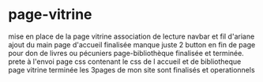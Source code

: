 ﻿# page-vitrine
 mise en place de la page vitrine association de lecture
navbar et fil d'ariane
ajout du main
page d'accueil finalisée manque juste 2 button en fin de page pour don de livres ou pécuniers
page-bibliothèque finalisée et terminée. prete à l'envoi
page css contenant le css de l accueil et de bibliotheque
page vitrine terminée
les 3pages de mon site sont finalisés et operationnels


